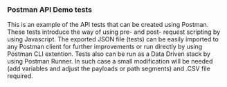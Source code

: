 ### Postman API Demo tests
This is an example of the API tests that can be created using Postman.
These tests introduce the way of using pre- and post- request scripting by using Javascript.
The exported JSON file (tests) can be easily imported to any Postman client for further improvements or run directly by using Postman CLI extention.
Tests also can be run as a Data Driven stack by using Postman Runner. In such case a small modification will be needed (add variables and adjust the payloads or path segments) and .CSV file required.